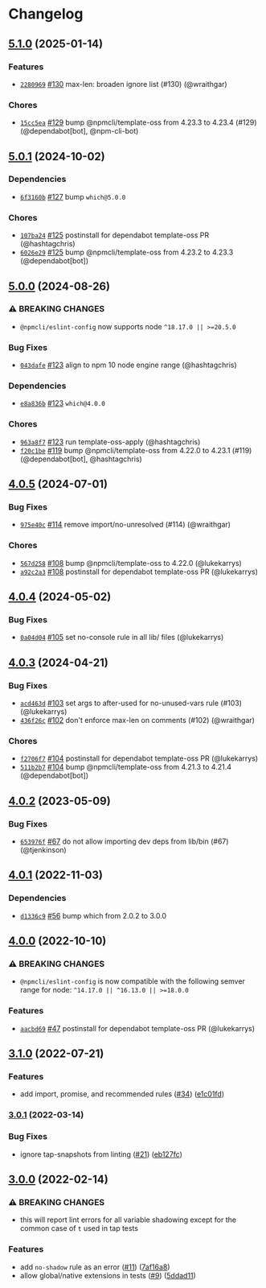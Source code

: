 # Changelog

## [5.1.0](https://github.com/npm/eslint-config/compare/v5.0.1...v5.1.0) (2025-01-14)
### Features
* [`2280969`](https://github.com/npm/eslint-config/commit/228096947957416d52918223ea7af4e9c8f22380) [#130](https://github.com/npm/eslint-config/pull/130) max-len: broaden ignore list (#130) (@wraithgar)
### Chores
* [`15cc5ea`](https://github.com/npm/eslint-config/commit/15cc5ea6b36f439bd70256a79fdac12d3f93604e) [#129](https://github.com/npm/eslint-config/pull/129) bump @npmcli/template-oss from 4.23.3 to 4.23.4 (#129) (@dependabot[bot], @npm-cli-bot)

## [5.0.1](https://github.com/npm/eslint-config/compare/v5.0.0...v5.0.1) (2024-10-02)
### Dependencies
* [`6f3160b`](https://github.com/npm/eslint-config/commit/6f3160bd4fcd54d68e51d3d423a690be9a7888f6) [#127](https://github.com/npm/eslint-config/pull/127) bump `which@5.0.0`
### Chores
* [`107ba24`](https://github.com/npm/eslint-config/commit/107ba246689b3ed45f13e5e0ddfca78ecbd27d73) [#125](https://github.com/npm/eslint-config/pull/125) postinstall for dependabot template-oss PR (@hashtagchris)
* [`6026e29`](https://github.com/npm/eslint-config/commit/6026e29528fb5a0b885ae8abd12e279f3decdd25) [#125](https://github.com/npm/eslint-config/pull/125) bump @npmcli/template-oss from 4.23.2 to 4.23.3 (@dependabot[bot])

## [5.0.0](https://github.com/npm/eslint-config/compare/v4.0.5...v5.0.0) (2024-08-26)

### ⚠️ BREAKING CHANGES

* `@npmcli/eslint-config` now supports node `^18.17.0 || >=20.5.0`

### Bug Fixes

* [`043dafe`](https://github.com/npm/eslint-config/commit/043dafe1ae35ae629d1e7ad9032bda93c3bb019b) [#123](https://github.com/npm/eslint-config/pull/123) align to npm 10 node engine range (@hashtagchris)

### Dependencies

* [`e8a836b`](https://github.com/npm/eslint-config/commit/e8a836b156e8906724a05aa07d3ae8cd70e670ee) [#123](https://github.com/npm/eslint-config/pull/123) `which@4.0.0`

### Chores

* [`963a8f7`](https://github.com/npm/eslint-config/commit/963a8f75ac84979dc7041a6afb83a468454f73ec) [#123](https://github.com/npm/eslint-config/pull/123) run template-oss-apply (@hashtagchris)
* [`f20c1be`](https://github.com/npm/eslint-config/commit/f20c1be2af3e7ecf9b4513520693cdc7512366e7) [#119](https://github.com/npm/eslint-config/pull/119) bump @npmcli/template-oss from 4.22.0 to 4.23.1 (#119) (@dependabot[bot], @hashtagchris)

## [4.0.5](https://github.com/npm/eslint-config/compare/v4.0.4...v4.0.5) (2024-07-01)

### Bug Fixes

* [`975e40c`](https://github.com/npm/eslint-config/commit/975e40c1b61ef09b180456d6e06ef2a886d13be3) [#114](https://github.com/npm/eslint-config/pull/114) remove import/no-unresolved (#114) (@wraithgar)

### Chores

* [`567d258`](https://github.com/npm/eslint-config/commit/567d25825811c2ec7d61da0b4dc5c5ccb90cb6d0) [#108](https://github.com/npm/eslint-config/pull/108) bump @npmcli/template-oss to 4.22.0 (@lukekarrys)
* [`a92c2a3`](https://github.com/npm/eslint-config/commit/a92c2a3799dda5a9dd8618a1bc6b2bf4c2168ccd) [#108](https://github.com/npm/eslint-config/pull/108) postinstall for dependabot template-oss PR (@lukekarrys)

## [4.0.4](https://github.com/npm/eslint-config/compare/v4.0.3...v4.0.4) (2024-05-02)

### Bug Fixes

* [`0a04d04`](https://github.com/npm/eslint-config/commit/0a04d043f34cd741e325dc567a20ebc32313fc65) [#105](https://github.com/npm/eslint-config/pull/105) set no-console rule in all lib/ files (@lukekarrys)

## [4.0.3](https://github.com/npm/eslint-config/compare/v4.0.2...v4.0.3) (2024-04-21)

### Bug Fixes

* [`acd463d`](https://github.com/npm/eslint-config/commit/acd463dfb7637118d8d6fe4690d743d17d771d96) [#103](https://github.com/npm/eslint-config/pull/103) set args to after-used for no-unused-vars rule (#103) (@lukekarrys)
* [`436f26c`](https://github.com/npm/eslint-config/commit/436f26cc248b10126abcb992fd9c5b69418d51ca) [#102](https://github.com/npm/eslint-config/pull/102) don't enforce max-len on comments (#102) (@wraithgar)

### Chores

* [`f2706f7`](https://github.com/npm/eslint-config/commit/f2706f72b75d4b59a2cb11c228832d6b4eed8252) [#104](https://github.com/npm/eslint-config/pull/104) postinstall for dependabot template-oss PR (@lukekarrys)
* [`511b2b7`](https://github.com/npm/eslint-config/commit/511b2b7d123e383126b7e719f00f0d72b189c370) [#104](https://github.com/npm/eslint-config/pull/104) bump @npmcli/template-oss from 4.21.3 to 4.21.4 (@dependabot[bot])

## [4.0.2](https://github.com/npm/eslint-config/compare/v4.0.1...v4.0.2) (2023-05-09)

### Bug Fixes

* [`653976f`](https://github.com/npm/eslint-config/commit/653976fcac5fe68e8de292844f95482849b83b46) [#67](https://github.com/npm/eslint-config/pull/67) do not allow importing dev deps from lib/bin (#67) (@tjenkinson)

## [4.0.1](https://github.com/npm/eslint-config/compare/v4.0.0...v4.0.1) (2022-11-03)

### Dependencies

* [`d1336c9`](https://github.com/npm/eslint-config/commit/d1336c9e7ed63325a709992c20884c6f921ee32b) [#56](https://github.com/npm/eslint-config/pull/56) bump which from 2.0.2 to 3.0.0

## [4.0.0](https://github.com/npm/eslint-config/compare/v3.1.0...v4.0.0) (2022-10-10)

### ⚠️ BREAKING CHANGES

* `@npmcli/eslint-config` is now compatible with the following semver range for node: `^14.17.0 || ^16.13.0 || >=18.0.0`

### Features

* [`aacbd69`](https://github.com/npm/eslint-config/commit/aacbd69cc05e6c9b5b9bdf14f8389af65dfceecb) [#47](https://github.com/npm/eslint-config/pull/47) postinstall for dependabot template-oss PR (@lukekarrys)

## [3.1.0](https://github.com/npm/eslint-config/compare/v3.0.1...v3.1.0) (2022-07-21)


### Features

* add import, promise, and recommended rules ([#34](https://github.com/npm/eslint-config/issues/34)) ([e1c01fd](https://github.com/npm/eslint-config/commit/e1c01fd5ab6f53c8d307a00263f5388cee2c194c))

### [3.0.1](https://www.github.com/npm/eslint-config/compare/v3.0.0...v3.0.1) (2022-03-14)


### Bug Fixes

* ignore tap-snapshots from linting ([#21](https://www.github.com/npm/eslint-config/issues/21)) ([eb127fc](https://www.github.com/npm/eslint-config/commit/eb127fc366aadde588e192f6adefd6f224dfb8d1))

## [3.0.0](https://www.github.com/npm/eslint-config/compare/v2.0.0...v3.0.0) (2022-02-14)


### ⚠ BREAKING CHANGES

* this will report lint errors for all variable shadowing except for the common case of `t` used in tap tests

### Features

* add `no-shadow` rule as an error ([#11](https://www.github.com/npm/eslint-config/issues/11)) ([7af16a8](https://www.github.com/npm/eslint-config/commit/7af16a81a2881e22314c3ee2c6036be912e0dc58))
* allow global/native extensions in tests ([#9](https://www.github.com/npm/eslint-config/issues/9)) ([5ddad11](https://www.github.com/npm/eslint-config/commit/5ddad11acbe7bbb9ca5dcca6708c568d59b3492b))
